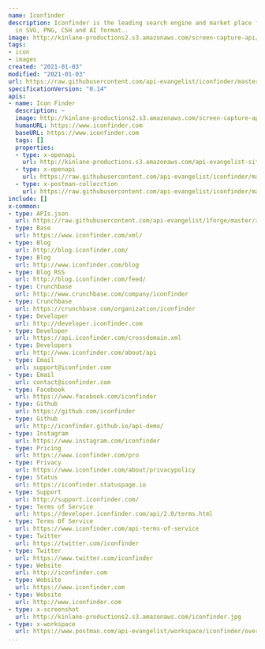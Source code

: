 ```yaml
---
name: Iconfinder
description: Iconfinder is the leading search engine and market place for vector icons
  in SVG, PNG, CSH and AI format..
image: http://kinlane-productions2.s3.amazonaws.com/screen-capture-api/1538-iconfinder.jpg
tags:
- icon
- images
created: "2021-01-03"
modified: "2021-01-03"
url: https://raw.githubusercontent.com/api-evangelist/iconfinder/master/apis.json
specificationVersion: "0.14"
apis:
- name: Icon Finder
  description: ~
  image: http://kinlane-productions2.s3.amazonaws.com/screen-capture-api/1538-iconfinder.jpg
  humanURL: https://www.iconfinder.com
  baseURL: https://www.iconfinder.com
  tags: []
  properties:
  - type: x-openapi
    url: http://kinlane-productions.s3.amazonaws.com/api-evangelist-site/company/openapis/icon-finder.json
  - type: x-openapi
    url: https://raw.githubusercontent.com/api-evangelist/iconfinder/master/icon-finder-openapi.json
  - type: x-postman-collecction
    url: https://raw.githubusercontent.com/api-evangelist/iconfinder/master/icon-finder-postman-collection.json
include: []
x-common:
- type: APIs.json
  url: https://raw.githubusercontent.com/api-evangelist/1forge/master/apis.json
- type: Base
  url: https://www.iconfinder.com/xml/
- type: Blog
  url: http://blog.iconfinder.com/
- type: Blog
  url: http://www.iconfinder.com/blog
- type: Blog RSS
  url: http://blog.iconfinder.com/feed/
- type: Crunchbase
  url: http://www.crunchbase.com/company/iconfinder
- type: Crunchbase
  url: https://crunchbase.com/organization/iconfinder
- type: Developer
  url: http://developer.iconfinder.com
- type: Developer
  url: https://api.iconfinder.com/crossdomain.xml
- type: Developers
  url: http://www.iconfinder.com/about/api
- type: Email
  url: support@iconfinder.com
- type: Email
  url: contact@iconfinder.com
- type: Facebook
  url: https://www.facebook.com/iconfinder
- type: Github
  url: https://github.com/iconfinder
- type: Github
  url: http://iconfinder.github.io/api-demo/
- type: Instagram
  url: https://www.instagram.com/iconfinder
- type: Pricing
  url: https://www.iconfinder.com/pro
- type: Privacy
  url: https://www.iconfinder.com/about/privacypolicy
- type: Status
  url: https://iconfinder.statuspage.io
- type: Support
  url: http://support.iconfinder.com/
- type: Terms of Service
  url: https://developer.iconfinder.com/api/2.0/terms.html
- type: Terms Of Service
  url: https://www.iconfinder.com/api-terms-of-service
- type: Twitter
  url: https://twitter.com/iconfinder
- type: Twitter
  url: https://www.twitter.com/iconfinder
- type: Website
  url: http://iconfinder.com
- type: Website
  url: https://www.iconfinder.com
- type: Website
  url: http://www.iconfinder.com
- type: x-screenshot
  url: http://kinlane-productions2.s3.amazonaws.com/iconfinder.jpg
- type: x-workspace
  url: https://www.postman.com/api-evangelist/workspace/iconfinder/overview
...
```

